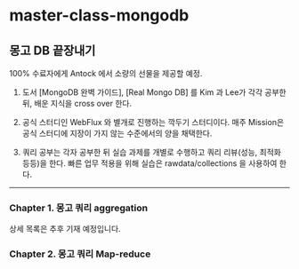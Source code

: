 # master-class-mongodb

몽고 DB 끝장내기
---
100% 수료자에게 Antock 에서 소량의 선물을 제공할 예정. 


1. 도서 [MongoDB 완벽 가이드], [Real Mongo DB] 를 Kim 과 Lee가 각각 공부한 뒤, 
배운 지식을 cross over 한다. 

2. 공식 스터디인 WebFlux 와 별개로 진행하는 깍두기 스터디이다. 
매주 Mission은 공식 스터디에 지장이 가지 않는 수준에서의 양을 채택한다. 

3. 쿼리 공부는 각자 공부한 뒤 실습 과제를 개별로 수행하고 쿼리 리뷰(성능, 최적화 등등)을 한다. 
빠른 업무 적용을 위해 실습은 rawdata/collections 을 사용하여 한다.

---

### Chapter 1. 몽고 쿼리 aggregation
상세 목록은 추후 기재 예정입니다.
### Chapter 2. 몽고 쿼리 Map-reduce


